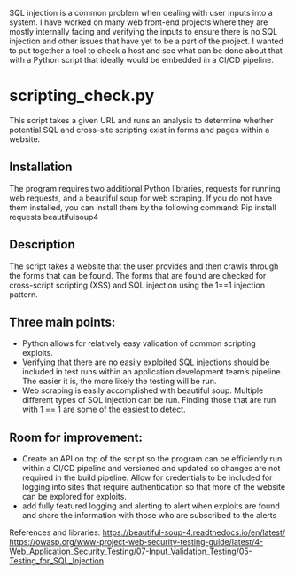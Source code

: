 SQL injection is a common problem when dealing with user inputs into a system. I have worked on many web front-end projects where they are mostly internally facing and verifying the inputs to ensure there is no SQL injection and other issues that have yet to be a part of the project. I wanted to put together a tool to check a host and see what can be done about that with a Python script that ideally would be embedded in a CI/CD pipeline.

# scripting_check.py
This script takes a given URL and runs an analysis to determine whether potential SQL and cross-site scripting exist in forms and pages within a website.

## Installation
The program requires two additional Python libraries, requests for running web requests, and a beautiful soup for web scraping.
If you do not have them installed, you can install them by the following command: 
Pip install requests beautifulsoup4

## Description
The script takes a website that the user provides and then crawls through the forms that can be found. The forms that are found are checked for cross-script scripting (XSS) and SQL injection using the 1==1 injection pattern.

## Three main points:
- Python allows for relatively easy validation of common scripting exploits.
- Verifying that there are no easily exploited SQL injections should be included in test runs within an application development team’s pipeline. The easier it is, the more likely the testing will be run.
- Web scraping is easily accomplished with beautiful soup. Multiple different types of SQL injection can be run. Finding those that are run with 1 == 1 are some of the easiest to detect.
  
## Room for improvement:
- Create an API on top of the script so the program can be efficiently run within a CI/CD pipeline and versioned and updated so changes are not required in the build pipeline.
Allow for credentials to be included for logging into sites that require authentication so that more of the website can be explored for exploits.
- add fully featured logging and alerting to alert when exploits are found and share the information with those who are subscribed to the alerts

References and libraries:
https://beautiful-soup-4.readthedocs.io/en/latest/
https://owasp.org/www-project-web-security-testing-guide/latest/4-Web_Application_Security_Testing/07-Input_Validation_Testing/05-Testing_for_SQL_Injection
